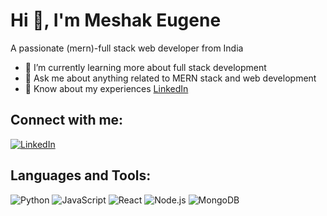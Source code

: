 # Hi 👋, I'm Meshak Eugene 

A passionate (mern)-full stack web developer from India

- 🌱 I’m currently learning more about full stack development
- 💬 Ask me about anything related to MERN stack and web development
- 📄 Know about my experiences [LinkedIn](https://www.linkedin.com/in/meshak-eugene24/)

## Connect with me:
[![LinkedIn](https://www.linkedin.com/in/meshak-eugene24/)](https://www.linkedin.com/in/meshak-eugene24/)

## Languages and Tools:
![Python](https://img.shields.io/badge/-Python-000?&logo=Python)
![JavaScript](https://img.shields.io/badge/-JavaScript-000?&logo=JavaScript)
![React](https://img.shields.io/badge/-React-000?&logo=React)
![Node.js](https://img.shields.io/badge/-Node.js-000?&logo=Node.js)
![MongoDB](https://img.shields.io/badge/-MongoDB-000?&logo=MongoDB)

